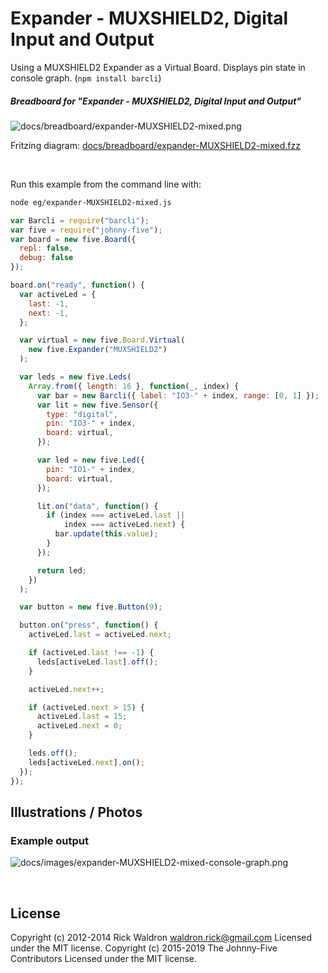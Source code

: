 <!--remove-start-->

# Expander - MUXSHIELD2, Digital Input and Output

<!--remove-end-->


Using a MUXSHIELD2 Expander as a Virtual Board. Displays pin state in console graph. (`npm install barcli`)





##### Breadboard for "Expander - MUXSHIELD2, Digital Input and Output"



![docs/breadboard/expander-MUXSHIELD2-mixed.png](breadboard/expander-MUXSHIELD2-mixed.png)<br>

Fritzing diagram: [docs/breadboard/expander-MUXSHIELD2-mixed.fzz](breadboard/expander-MUXSHIELD2-mixed.fzz)

&nbsp;




Run this example from the command line with:
```bash
node eg/expander-MUXSHIELD2-mixed.js
```


```javascript
var Barcli = require("barcli");
var five = require("johnny-five");
var board = new five.Board({
  repl: false,
  debug: false
});

board.on("ready", function() {
  var activeLed = {
    last: -1,
    next: -1,
  };

  var virtual = new five.Board.Virtual(
    new five.Expander("MUXSHIELD2")
  );

  var leds = new five.Leds(
    Array.from({ length: 16 }, function(_, index) {
      var bar = new Barcli({ label: "IO3-" + index, range: [0, 1] });
      var lit = new five.Sensor({
        type: "digital",
        pin: "IO3-" + index,
        board: virtual,
      });

      var led = new five.Led({
        pin: "IO1-" + index,
        board: virtual,
      });

      lit.on("data", function() {
        if (index === activeLed.last ||
            index === activeLed.next) {
          bar.update(this.value);
        }
      });

      return led;
    })
  );

  var button = new five.Button(9);

  button.on("press", function() {
    activeLed.last = activeLed.next;

    if (activeLed.last !== -1) {
      leds[activeLed.last].off();
    }

    activeLed.next++;

    if (activeLed.next > 15) {
      activeLed.last = 15;
      activeLed.next = 0;
    }

    leds.off();
    leds[activeLed.next].on();
  });
});

```


## Illustrations / Photos


### Example output



![docs/images/expander-MUXSHIELD2-mixed-console-graph.png](images/expander-MUXSHIELD2-mixed-console-graph.png)  






&nbsp;

<!--remove-start-->

## License
Copyright (c) 2012-2014 Rick Waldron <waldron.rick@gmail.com>
Licensed under the MIT license.
Copyright (c) 2015-2019 The Johnny-Five Contributors
Licensed under the MIT license.

<!--remove-end-->
